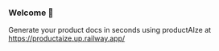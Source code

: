 
### Welcome 👋
Generate your product docs in seconds using productAIze at https://productaize.up.railway.app/
